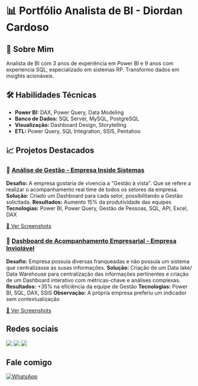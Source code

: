 # 📊 Portfólio Analista de BI - Diordan Cardoso

## 👋 Sobre Mim
Analista de BI com 3 anos de experiência em Power BI e 9 anos com experiencia SQL, especializado em sistemas RP. Transformo dados em insights acionáveis.

## 🛠️ Habilidades Técnicas
- **Power BI:** DAX, Power Query, Data Modeling
- **Banco de Dados:** SQL Server, MySQL, PostgreSQL
- **Visualização:** Dashboard Design, Storytelling
- **ETL:** Power Query, SQL Integration, SSIS, Pentahoo

## 📈 Projetos Destacados

### 🎯 [Análise de Gestão - Empresa Inside Sistemas](projetos/analise-gestao-inside/)
**Desafio:** A empresa gostaria de vivencia a "Gestão à vista". Que se refere a realizar o acompanhamento real time de todos os setores da empresa.
**Solução:** Criado um Dashboard para cada setor, possibilitando a Gestão solicitada.
**Resultados:** Aumento 15% da produtividade das equipes
**Tecnologias:** Power BI, Power Query, Gestão de Pessoas, SQL, API, Excel, DAX

[📸 Ver Screenshots](projetos/analise-gestao-inside/images/)

### 🎯 [Dashboard de Acompanhamento Empresarial - Empresa Inviolável](projetos/dashboard-inviolavel/)
**Desafio:** Empresa possuía diversas franqueadas e não possuía um sistema que centralizasse as susas informações.
**Solução:** Criação de um Data lake/ Data Warehouse para centralização das informações pertinentes e criação de um Dashboard interativo com métricas-chave e análises complexas.
**Resultados:** +35% na eficiência da equipe de Gestão
**Tecnologias:** Power BI, SQL, DAX, SSIS
**Observação:** A própria empresa preferiu um indicador sem contextualização

[📸 Ver Screenshots](projetos/dashboard-vendas/images/)
 
  ## Redes sociais
 
<div> 
  <a href="https://instagram.com/diordan.cardoso" target="_blank"><img src="https://img.shields.io/badge/-Instagram-%23E4405F?style=for-the-badge&logo=instagram&logoColor=white" target="_blank"></a>
  <a href = "mailto:diordantrabalhos@gmail.com"><img src="https://img.shields.io/badge/-Gmail-%23333?style=for-the-badge&logo=gmail&logoColor=white" target="_blank"></a>
  <a href="https://www.linkedin.com/in/diordan-cardoso-0bb6b11aa" target="_blank"><img src="https://img.shields.io/badge/-LinkedIn-%230077B5?style=for-the-badge&logo=linkedin&logoColor=white" target="_blank"></a> 

 ## Fale comigo
 
  [![WhatsApp](https://img.shields.io/badge/WhatsApp-Fale_Comigo-25D366?style=for-the-badge&logo=whatsapp&logoColor=white)](https://wa.me/5545999116925?text=Olá!+Vi+seu+portfólio+no+GitHub+e+gostaria+de+conversar+sobre+um+projeto+Power+BI)

</div>
